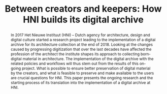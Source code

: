 ---
abstract: In 2017 Het Nieuwe Instituut (HNI) – Dutch agency for architecture, design
  and digital culture started a research project leading to the implementation of
  a digital archive for its architecture collection at the end of 2018. Looking at
  the changes caused by progressing digitization that over the last decades have affected
  the profession of the architect the institute shapes its approach to collecting
  born-digital material in architecture. The implementation of the digital archive
  with the related policies and workflows will thus stem out from the results of this
  on-going project. What is possible to ensure better preservation of digital material
  by the creators, and what is feasible to preserve and make available to the users
  are crucial questions for HNI. This paper presents the ongoing research and the
  starting process of its translation into the implementation of a digital archive
  at HNI.
creators:
- Molenda, Ania
date: null
document_url: https://services.phaidra.univie.ac.at/api/object/o:923646/download
grand_parent: iPRES
institutions: []
keywords:
- boston
landing_page_url: https://phaidra.univie.ac.at/o:923646
language: eng
layout: publication
license: CC BY 4.0 International
notes_url: null
parent: iPRES 2018
publication_type: paper
size: 109600
slides_url: null
source_name: iPRES
title: 'Between creators and keepers: How HNI builds its digital archive'
year: 2018
---